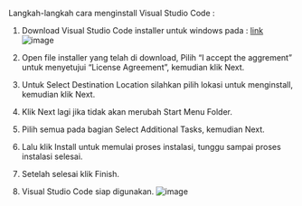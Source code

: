 Langkah-langkah cara menginstall Visual Studio Code :
1. Download Visual Studio Code installer untuk windows pada : [link](https://code.visualstudio.com/download)
![image](https://github.com/azzamkhalif10/pertemuan1-basis-data/assets/148309117/426a4c09-156d-46f9-854a-30590a526535)

2. Open file installer yang telah di download, Pilih “I accept the aggrement” untuk menyetujui “License Agreement”, kemudian klik Next.

3. Untuk Select Destination Location silahkan pilih lokasi untuk menginstall, kemudian klik Next.

4. Klik Next lagi jika tidak akan merubah Start Menu Folder.

5. Pilih semua pada bagian Select Additional Tasks, kemudian Next.

6. Lalu klik Install untuk memulai proses instalasi, tunggu sampai proses instalasi selesai.

7. Setelah selesai klik Finish.

8. Visual Studio Code siap digunakan.
![image](https://github.com/azzamkhalif10/pertemuan1-basis-data/assets/148309117/749d3b52-3055-4233-be2d-0cc9a0d962ea)


